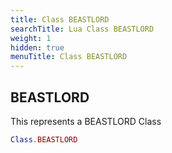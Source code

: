 ```yaml
---
title: Class BEASTLORD
searchTitle: Lua Class BEASTLORD
weight: 1
hidden: true
menuTitle: Class BEASTLORD
---
```

## BEASTLORD

This represents a BEASTLORD Class
```lua
Class.BEASTLORD
```